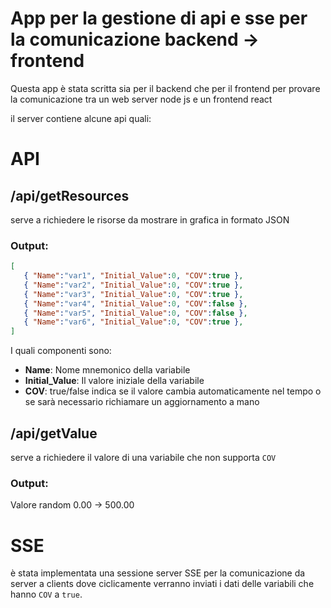# App per la gestione di api e sse per la comunicazione backend -> frontend
Questa app è stata scritta sia per il backend che per il frontend per provare la comunicazione tra un web server node js e un frontend react

il server contiene alcune api quali:

# API

## /api/getResources
serve a richiedere le risorse da mostrare in grafica in formato JSON

### Output:
 ``` json
 [
    { "Name":"var1", "Initial_Value":0, "COV":true },
    { "Name":"var2", "Initial_Value":0, "COV":true },
    { "Name":"var3", "Initial_Value":0, "COV":true },
    { "Name":"var4", "Initial_Value":0, "COV":false },
    { "Name":"var5", "Initial_Value":0, "COV":false },
    { "Name":"var6", "Initial_Value":0, "COV":true },
]
 ```
 I quali componenti sono:

 -  **Name**: Nome mnemonico della variabile
 -  **Initial_Value**: Il valore iniziale della variabile
 -  **COV**: true/false indica se il valore cambia automaticamente nel tempo o se sarà necessario richiamare un aggiornamento a mano

## /api/getValue
serve a richiedere il valore di una variabile che non supporta `COV`

### Output:
Valore random 0.00 -> 500.00

# SSE
è stata implementata una sessione server SSE per la comunicazione da server a clients dove ciclicamente verranno inviati i dati delle variabili che hanno `COV` a `true`.
